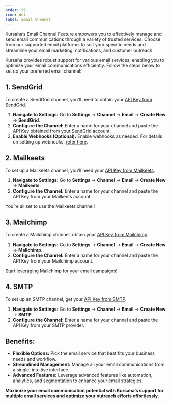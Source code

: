 ```yaml
---
order: 99
icon: dot
label: Email Channel
---
```


Kursaha’s Email Channel Feature empowers you to effectively manage and send email communications through a variety of trusted services. Choose from our supported email platforms to suit your specific needs and streamline your email marketing, notifications, and customer outreach.

Kursaha provides robust support for various email services, enabling you to optimize your email communications efficiently. Follow the steps below to set up your preferred email channel:

## **1. SendGrid**

To create a SendGrid channel, you'll need to obtain your [API Key from SendGrid](https://www.twilio.com/docs/sendgrid/ui/account-and-settings/api-keys).

1. **Navigate to Settings:** Go to **Settings** -> **Channel** -> **Email** -> **Create New** -> **SendGrid**.
2. **Configure the Channel:** Enter a name for your channel and paste the API Key obtained from your SendGrid account.
3. **Enable Webhooks (Optional):** Enable webhooks as needed. For details on setting up webhooks, [refer here](https://www.twilio.com/docs/sendgrid/for-developers/tracking-events/twilio-sendgrid-event-webhook-overview#the-sendgrid-event-webhook).

## **2. Mailkeets**

To set up a Mailkeets channel, you'll need your [API Key from Mailkeets]().

1. **Navigate to Settings:** Go to **Settings** -> **Channel** -> **Email** -> **Create New** -> **Mailkeets**.
2. **Configure the Channel:** Enter a name for your channel and paste the API Key from your Mailkeets account.

You’re all set to use the Mailkeets channel!

## **3. Mailchimp**

To create a Mailchimp channel, obtain your [API Key from Mailchimp](https://mailchimp.com/help/about-api-keys/).

1. **Navigate to Settings:** Go to **Settings** -> **Channel** -> **Email** -> **Create New** -> **Mailchimp**.
2. **Configure the Channel:** Enter a name for your channel and paste the API Key from your Mailchimp account.

Start leveraging Mailchimp for your email campaigns!

## **4. SMTP**

To set up an SMTP channel, get your [API Key from SMTP]().

1. **Navigate to Settings:** Go to **Settings** -> **Channel** -> **Email** -> **Create New** -> **SMTP**.
2. **Configure the Channel:** Enter a name for your channel and paste the API Key from your SMTP provider.

## **Benefits:**

- **Flexible Options:** Pick the email service that best fits your business needs and workflow.
- **Streamlined Management:** Manage all your email communications from a single, intuitive interface.
- **Advanced Features:** Leverage advanced features like automation, analytics, and segmentation to enhance your email strategies.

**Maximize your email communication potential with Kursaha’s support for multiple email services and optimize your outreach efforts effortlessly.**
